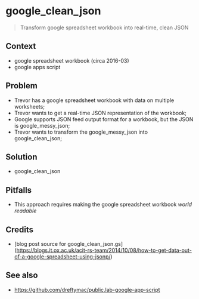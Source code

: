 # google_clean_json
> Transform google spreadsheet workbook into real-time, clean JSON

## Context
* google spreadsheet workbook (circa 2016-03)
* google apps script

## Problem
* Trevor has a google spreadsheet workbook with data on multiple worksheets;
* Trevor wants to get a real-time JSON representation of the workbook;
* Google supports JSON feed output format for a workbook, but the JSON is google_messy_json;
* Trevor wants to transform the google_messy_json into google_clean_json;

## Solution
* google_clean_json

## Pitfalls
* This approach requires making the google spreadsheet workbook *world readable*

## Credits
* [blog post source for google_clean_json.gs] (https://blogs.it.ox.ac.uk/acit-rs-team/2014/10/08/how-to-get-data-out-of-a-google-spreadsheet-using-jsonp/)

## See also
* https://github.com/dreftymac/public.lab-google-app-script

